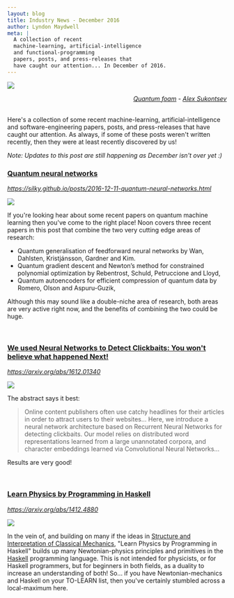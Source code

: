 ```yaml
---
layout: blog
title: Industry News - December 2016
author: Lyndon Maydwell
meta: |
  A collection of recent
  machine-learning, artificial-intelligence
  and functional-programming
  papers, posts, and press-releases that
  have caught our attention... In December of 2016.
---
```


![](/img/blog/2016-12-industry-news/foam.png)

<div style="text-align: right;">
  <em>
    <a href="https://www.flickr.com/photos/manitobamaps/2661597665/in/photolist-7LHxe7-9ErPSC-7LHxab-7LDzTa-dESsxF-koPvau-i5ZGnc-jZpRo2-eYvLFz-4qwYo2-eYvFAt-eYvxXi-99xoge-5NLFbS-9a6NRo-eYH11f-7sbEaf-4icKQ-9nzv3K-54cofV-7s7d6H-7sbLPE-7seXCS-7sbJ1q-7s9WNm-7qAZ4x-7s7Jqe-7s7Hhi-7s7D66-7sbKnu-7seXeJ-7s62KM-7s7EpK-7sbc9Q-7s61p2-eYGSL5-8VekGo-4fRmaS-4ozZwX-7BVqZ1-eYErjm-4TXUgA-AUeWa-7BVrnS-7BREuR-7vzAau-7BREnF-oStFw-wzAW19-kD64Pp">Quantum foam</a>
    - <a href="https://www.flickr.com/photos/control9/">Alex Sukontsev</a>
  </em>
</div>

<br />

Here's a collection of some recent machine-learning, artificial-intelligence
and software-engineering papers, posts, and press-releases that have caught our attention.
As always, if some of these posts weren't written recently, then they were at least
recently discovered by us!

_Note: Updates to this post are still happening as December isn't over yet :)_

<!--more-->

### [Quantum neural networks](https://silky.github.io/posts/2016-12-11-quantum-neural-networks.html)

_<https://silky.github.io/posts/2016-12-11-quantum-neural-networks.html>_

![](/img/blog/2016-12-industry-news/fully-quantum-nn.png)

If you're looking hear about some recent papers on quantum machine learning then you've
come to the right place! Noon covers three recent papers in this post that combine
the two very cutting edge areas of research:

* Quantum generalisation of feedforward neural networks by Wan, Dahlsten, Kristjánsson, Gardner and Kim.
* Quantum gradient descent and Newton’s method for constrained polynomial optimization by Rebentrost, Schuld, Petruccione and Lloyd,
* Quantum autoencoders for efficient compression of quantum data by Romero, Olson and Aspuru-Guzik,

Although this may sound like a double-niche area of research, both areas are very
active right now, and the benefits of combining the two could be huge.

<br />

### [We used Neural Networks to Detect Clickbaits: You won't believe what happened Next!](https://arxiv.org/abs/1612.01340)

_<https://arxiv.org/abs/1612.01340>_

![](/img/blog/2016-12-industry-news/clickbaitnet.png)

The abstract says it best:

> Online content publishers often use catchy headlines for their articles in
> order to attract users to their websites...  Here, we introduce a
> neural network architecture based on Recurrent Neural Networks for detecting
> clickbaits. Our model relies on distributed word representations learned from a
> large unannotated corpora, and character embeddings learned via Convolutional
> Neural Networks...

Results are very good!

<br />

### [Learn Physics by Programming in Haskell](https://arxiv.org/abs/1412.4880)

_<https://arxiv.org/abs/1412.4880>_

![](/img/blog/2016-12-industry-news/haskell_physics.png)

In the vein of, and building on many if the ideas in
[Structure and Interpretation of Classical Mechanics](https://mitpress.mit.edu/sites/default/files/titles/content/sicm/book.html),
"Learn Physics by Programming in Haskell" builds up many Newtonian-physics principles
and primitives in the [Haskell](http://haskell.org/) programming language.
This is not intended for physicists, or for Haskell programmers, but for beginners
in both fields, as a duality to increase an understanding of both! So... if you have
Newtonian-mechanics and Haskell on your TO-LEARN list, then you've certainly
stumbled across a local-maximum here.

